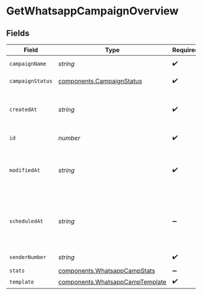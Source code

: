 # GetWhatsappCampaignOverview


## Fields

| Field                                                                                               | Type                                                                                                | Required                                                                                            | Description                                                                                         | Example                                                                                             |
| --------------------------------------------------------------------------------------------------- | --------------------------------------------------------------------------------------------------- | --------------------------------------------------------------------------------------------------- | --------------------------------------------------------------------------------------------------- | --------------------------------------------------------------------------------------------------- |
| `campaignName`                                                                                      | *string*                                                                                            | :heavy_check_mark:                                                                                  | Name of the WhatsApp Campaign                                                                       | Test Campaign                                                                                       |
| `campaignStatus`                                                                                    | [components.CampaignStatus](../../models/components/campaignstatus.md)                              | :heavy_check_mark:                                                                                  | Status of the WhatsApp Campaign                                                                     | draft                                                                                               |
| `createdAt`                                                                                         | *string*                                                                                            | :heavy_check_mark:                                                                                  | Creation UTC date-time of the WhatsApp campaign (YYYY-MM-DDTHH:mm:ss.SSSZ)                          | 2017-06-01T12:30:00Z                                                                                |
| `id`                                                                                                | *number*                                                                                            | :heavy_check_mark:                                                                                  | ID of the WhatsApp Campaign                                                                         | 1672035851100690                                                                                    |
| `modifiedAt`                                                                                        | *string*                                                                                            | :heavy_check_mark:                                                                                  | UTC date-time of last modification of the WhatsApp campaign (YYYY-MM-DDTHH:mm:ss.SSSZ)              | 2017-05-01T12:30:00Z                                                                                |
| `scheduledAt`                                                                                       | *string*                                                                                            | :heavy_minus_sign:                                                                                  | UTC date-time on which WhatsApp campaign is scheduled. Should be in YYYY-MM-DDTHH:mm:ss.SSSZ format | 2017-06-01T12:30:00Z                                                                                |
| `senderNumber`                                                                                      | *string*                                                                                            | :heavy_check_mark:                                                                                  | Sender of the WhatsApp Campaign                                                                     | 9368207029                                                                                          |
| `stats`                                                                                             | [components.WhatsappCampStats](../../models/components/whatsappcampstats.md)                        | :heavy_minus_sign:                                                                                  | N/A                                                                                                 |                                                                                                     |
| `template`                                                                                          | [components.WhatsappCampTemplate](../../models/components/whatsappcamptemplate.md)                  | :heavy_check_mark:                                                                                  | N/A                                                                                                 |                                                                                                     |